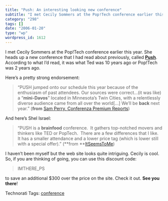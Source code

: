 ```yaml
---
title: "Push: An interesting looking new conference"
subtitle: "I met Cecily Sommers at the Pop!Tech conference earlier this year. She heads up a new conference tha..."
category: "298"
tags: []
date: "2006-01-20"
type: "wp"
wordpress_id: 1612
---
```

I met Cecily Sommers at the Pop!Tech conference earlier this year. She heads up a new conference that I had read about previously, called **[Push](http://www.pushthefuture.org/welcome.asp)**. According to what I’d read, it was what Ted was 10 years ago or Pop!Tech was 2 years ago. 

Here’s a pretty strong endorsement:

> “PUSH jumped onto our schedule this year because of the enthusiasm of past attendees. Our sources were correct…(it was like) a “**mini-Davos**” located in Minnesota’s Twin Cities, with a relentlessly diverse audience came from all over the world[…] We’ll be **back** next year.” (**from** [Sam Perry, Conferenza Premium Reports](http://www.pushthefuture.org/welcome.asp))

And here’s Shel Israel:

> “PUSH is a **brainfood** conference.  It gathers top-notched movers and thinkers like TED or PopTech.  There are a few differences that I like.  It has a smaller attendance and a lower price tag (which is lower still with a special offer).” (**from **[ItSeemsToMe](http://seems2shel.typepad.com/itseemstome/2005/04/i_recommend_the.html))

I haven’t been myself but the web site looks quite intriguing. Cecily is cool. So, if you are thinking of going, you can use this discount code: 

> IMTHERE_PS

to save an additional $300 over the price on the site. Check it out. **See you there**!

Technorati Tags: [conference](http://www.technorati.com/tag/conference)